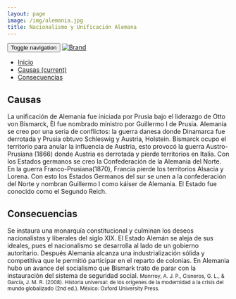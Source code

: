 ```yaml
---
layout: page
image: /img/alemania.jpg
title: Nacionalismo y Unificación Alemana
---
```

<nav class="navbar navbar-inverse navbar-translucent navbar-fixed-top" id="navbar">
	<div class="container-fluid">
	    <div class="navbar-header">
		    <button type="button" class="navbar-toggle collapsed" data-toggle="collapse" data-target="#bs-example-navbar-collapse-1" aria-expanded="false">
	        <span class="sr-only">Toggle navigation</span>
	        <span class="icon-bar"></span>
	        <span class="icon-bar"></span>
	        <span class="icon-bar"></span>
	      </button>
	      <a class="navbar-brand" href="{{site.github.url}}">
	        <img alt="Brand" src="{{site.github.url}}{{site.icon}}">
	      </a>
	    </div>
	    <!-- Collect the nav links, forms, and other content for toggling -->
	    <div class="collapse navbar-collapse" id="bs-example-navbar-collapse-1">
	      <ul class="nav navbar-nav">
		    <li><a href="{{site.github.url}}">Inicio</a></li>
	        <li class="active"><a href="#causas">Causas <span class="sr-only">(current)</span></a></li>
	        <li><a href="#cons">Consecuencias</a></li>
	      </ul>
	    </div><!-- /.navbar-collapse -->
	</div>
</nav>

<h2 id="causas">Causas</h2>
La unificación de Alemania fue iniciada por Prusia bajo el liderazgo de Otto von Bismarck, Èl fue nombrado ministro por Guillermo I de Prusia. Alemania se creo por una seria de conflictos: la guerra danesa donde Dinamarca fue derrotada y Prusia obtuvo Schleswig y Austria, Holstein. Bismarck ocupo el territorio para anular la influencia de Austria, esto provocó la guerra Austro-Prusiana (1866) donde Austria es derrotada y pierde territorios en Italia. Con los Estados germanos se creo la Confederación de la Alemania del Norte. En la guerra Franco-Prusiana(1870), Francia pierde los territorios Alsacia y Lorena. Con esto los Estados Germanos del sur se unen a la confederación del Norte y nombran Guillermo I como káiser de Alemania. El Estado fue conocido como el Segundo Reich.


<h2 id="cons">Consecuencias</h2>
Se instaura una monarquía constitucional y culminan los deseos nacionalistas y liberales del siglo XIX. El Estado Alemán se aleja de sus ideales, pues el nacionalismo se desarrolla al lado de un gobierno autoritario. Después Alemania alcanza una industrialización sólida y competitiva que le permitió participar en el reparto de colonias. En Alemania hubo un avance del socialismo que Bismark trato de parar con la instauración del sistema de seguridad social.

<small class="bib">
Monrroy, A. J. P., Cisneros, G. L., & García, J. M. R. (2008). Historia universal: de los orígenes de la modernidad a la crisis del mundo globalizado (2nd ed.). México: Oxford University Press.
</small>